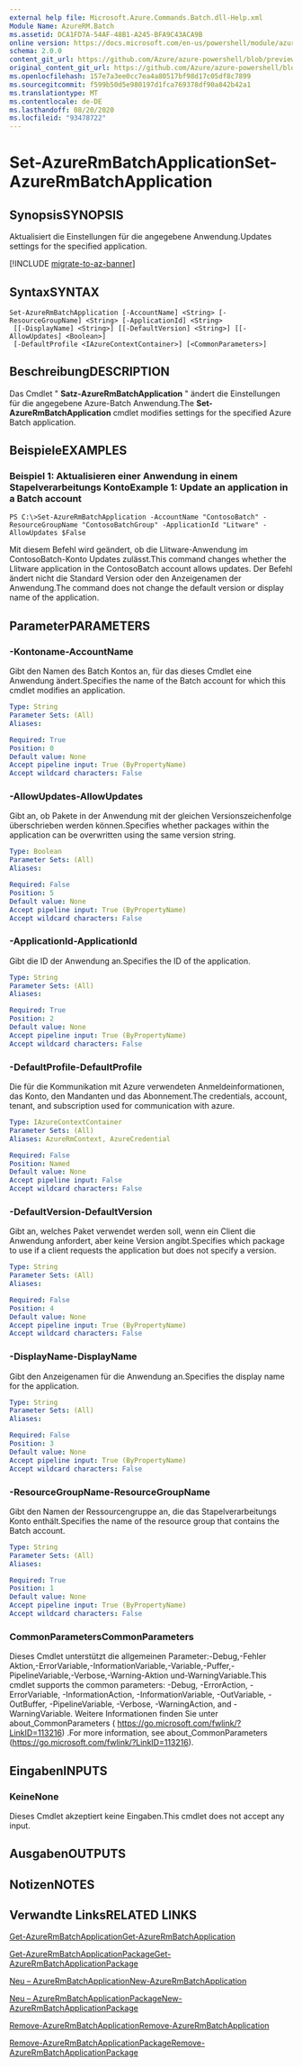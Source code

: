 ```yaml
---
external help file: Microsoft.Azure.Commands.Batch.dll-Help.xml
Module Name: AzureRM.Batch
ms.assetid: DCA1FD7A-54AF-48B1-A245-BFA9C43ACA9B
online version: https://docs.microsoft.com/en-us/powershell/module/azurerm.batch/set-azurermbatchapplication
schema: 2.0.0
content_git_url: https://github.com/Azure/azure-powershell/blob/preview/src/ResourceManager/AzureBatch/Commands.Batch/help/Set-AzureRmBatchApplication.md
original_content_git_url: https://github.com/Azure/azure-powershell/blob/preview/src/ResourceManager/AzureBatch/Commands.Batch/help/Set-AzureRmBatchApplication.md
ms.openlocfilehash: 157e7a3ee0cc7ea4a80517bf98d17c05df8c7899
ms.sourcegitcommit: f599b50d5e980197d1fca769378df90a842b42a1
ms.translationtype: MT
ms.contentlocale: de-DE
ms.lasthandoff: 08/20/2020
ms.locfileid: "93478722"
---
```

# <span data-ttu-id="ad25a-101">Set-AzureRmBatchApplication</span><span class="sxs-lookup"><span data-stu-id="ad25a-101">Set-AzureRmBatchApplication</span></span>

## <span data-ttu-id="ad25a-102">Synopsis</span><span class="sxs-lookup"><span data-stu-id="ad25a-102">SYNOPSIS</span></span>
<span data-ttu-id="ad25a-103">Aktualisiert die Einstellungen für die angegebene Anwendung.</span><span class="sxs-lookup"><span data-stu-id="ad25a-103">Updates settings for the specified application.</span></span>

[!INCLUDE [migrate-to-az-banner](../../includes/migrate-to-az-banner.md)]

## <span data-ttu-id="ad25a-104">Syntax</span><span class="sxs-lookup"><span data-stu-id="ad25a-104">SYNTAX</span></span>

```
Set-AzureRmBatchApplication [-AccountName] <String> [-ResourceGroupName] <String> [-ApplicationId] <String>
 [[-DisplayName] <String>] [[-DefaultVersion] <String>] [[-AllowUpdates] <Boolean>]
 [-DefaultProfile <IAzureContextContainer>] [<CommonParameters>]
```

## <span data-ttu-id="ad25a-105">Beschreibung</span><span class="sxs-lookup"><span data-stu-id="ad25a-105">DESCRIPTION</span></span>
<span data-ttu-id="ad25a-106">Das Cmdlet " **Satz-AzureRmBatchApplication** " ändert die Einstellungen für die angegebene Azure-Batch Anwendung.</span><span class="sxs-lookup"><span data-stu-id="ad25a-106">The **Set-AzureRmBatchApplication** cmdlet modifies settings for the specified Azure Batch application.</span></span>

## <span data-ttu-id="ad25a-107">Beispiele</span><span class="sxs-lookup"><span data-stu-id="ad25a-107">EXAMPLES</span></span>

### <span data-ttu-id="ad25a-108">Beispiel 1: Aktualisieren einer Anwendung in einem Stapelverarbeitungs Konto</span><span class="sxs-lookup"><span data-stu-id="ad25a-108">Example 1: Update an application in a Batch account</span></span>
```
PS C:\>Set-AzureRmBatchApplication -AccountName "ContosoBatch" -ResourceGroupName "ContosoBatchGroup" -ApplicationId "Litware" -AllowUpdates $False
```

<span data-ttu-id="ad25a-109">Mit diesem Befehl wird geändert, ob die Llitware-Anwendung im ContosoBatch-Konto Updates zulässt.</span><span class="sxs-lookup"><span data-stu-id="ad25a-109">This command changes whether the Llitware application in the ContosoBatch account allows updates.</span></span>
<span data-ttu-id="ad25a-110">Der Befehl ändert nicht die Standard Version oder den Anzeigenamen der Anwendung.</span><span class="sxs-lookup"><span data-stu-id="ad25a-110">The command does not change the default version or display name of the application.</span></span>

## <span data-ttu-id="ad25a-111">Parameter</span><span class="sxs-lookup"><span data-stu-id="ad25a-111">PARAMETERS</span></span>

### <span data-ttu-id="ad25a-112">-Kontoname</span><span class="sxs-lookup"><span data-stu-id="ad25a-112">-AccountName</span></span>
<span data-ttu-id="ad25a-113">Gibt den Namen des Batch Kontos an, für das dieses Cmdlet eine Anwendung ändert.</span><span class="sxs-lookup"><span data-stu-id="ad25a-113">Specifies the name of the Batch account for which this cmdlet modifies an application.</span></span>

```yaml
Type: String
Parameter Sets: (All)
Aliases: 

Required: True
Position: 0
Default value: None
Accept pipeline input: True (ByPropertyName)
Accept wildcard characters: False
```

### <span data-ttu-id="ad25a-114">-AllowUpdates</span><span class="sxs-lookup"><span data-stu-id="ad25a-114">-AllowUpdates</span></span>
<span data-ttu-id="ad25a-115">Gibt an, ob Pakete in der Anwendung mit der gleichen Versionszeichenfolge überschrieben werden können.</span><span class="sxs-lookup"><span data-stu-id="ad25a-115">Specifies whether packages within the application can be overwritten using the same version string.</span></span>

```yaml
Type: Boolean
Parameter Sets: (All)
Aliases: 

Required: False
Position: 5
Default value: None
Accept pipeline input: True (ByPropertyName)
Accept wildcard characters: False
```

### <span data-ttu-id="ad25a-116">-ApplicationId</span><span class="sxs-lookup"><span data-stu-id="ad25a-116">-ApplicationId</span></span>
<span data-ttu-id="ad25a-117">Gibt die ID der Anwendung an.</span><span class="sxs-lookup"><span data-stu-id="ad25a-117">Specifies the ID of the application.</span></span>

```yaml
Type: String
Parameter Sets: (All)
Aliases: 

Required: True
Position: 2
Default value: None
Accept pipeline input: True (ByPropertyName)
Accept wildcard characters: False
```

### <span data-ttu-id="ad25a-118">-DefaultProfile</span><span class="sxs-lookup"><span data-stu-id="ad25a-118">-DefaultProfile</span></span>
<span data-ttu-id="ad25a-119">Die für die Kommunikation mit Azure verwendeten Anmeldeinformationen, das Konto, den Mandanten und das Abonnement.</span><span class="sxs-lookup"><span data-stu-id="ad25a-119">The credentials, account, tenant, and subscription used for communication with azure.</span></span>

```yaml
Type: IAzureContextContainer
Parameter Sets: (All)
Aliases: AzureRmContext, AzureCredential

Required: False
Position: Named
Default value: None
Accept pipeline input: False
Accept wildcard characters: False
```

### <span data-ttu-id="ad25a-120">-DefaultVersion</span><span class="sxs-lookup"><span data-stu-id="ad25a-120">-DefaultVersion</span></span>
<span data-ttu-id="ad25a-121">Gibt an, welches Paket verwendet werden soll, wenn ein Client die Anwendung anfordert, aber keine Version angibt.</span><span class="sxs-lookup"><span data-stu-id="ad25a-121">Specifies which package to use if a client requests the application but does not specify a version.</span></span>

```yaml
Type: String
Parameter Sets: (All)
Aliases: 

Required: False
Position: 4
Default value: None
Accept pipeline input: True (ByPropertyName)
Accept wildcard characters: False
```

### <span data-ttu-id="ad25a-122">-DisplayName</span><span class="sxs-lookup"><span data-stu-id="ad25a-122">-DisplayName</span></span>
<span data-ttu-id="ad25a-123">Gibt den Anzeigenamen für die Anwendung an.</span><span class="sxs-lookup"><span data-stu-id="ad25a-123">Specifies the display name for the application.</span></span>

```yaml
Type: String
Parameter Sets: (All)
Aliases: 

Required: False
Position: 3
Default value: None
Accept pipeline input: True (ByPropertyName)
Accept wildcard characters: False
```

### <span data-ttu-id="ad25a-124">-ResourceGroupName</span><span class="sxs-lookup"><span data-stu-id="ad25a-124">-ResourceGroupName</span></span>
<span data-ttu-id="ad25a-125">Gibt den Namen der Ressourcengruppe an, die das Stapelverarbeitungs Konto enthält.</span><span class="sxs-lookup"><span data-stu-id="ad25a-125">Specifies the name of the resource group that contains the Batch account.</span></span>

```yaml
Type: String
Parameter Sets: (All)
Aliases: 

Required: True
Position: 1
Default value: None
Accept pipeline input: True (ByPropertyName)
Accept wildcard characters: False
```

### <span data-ttu-id="ad25a-126">CommonParameters</span><span class="sxs-lookup"><span data-stu-id="ad25a-126">CommonParameters</span></span>
<span data-ttu-id="ad25a-127">Dieses Cmdlet unterstützt die allgemeinen Parameter:-Debug,-Fehler Aktion,-ErrorVariable,-InformationVariable,-Variable,-Puffer,-PipelineVariable,-Verbose,-Warning-Aktion und-WarningVariable.</span><span class="sxs-lookup"><span data-stu-id="ad25a-127">This cmdlet supports the common parameters: -Debug, -ErrorAction, -ErrorVariable, -InformationAction, -InformationVariable, -OutVariable, -OutBuffer, -PipelineVariable, -Verbose, -WarningAction, and -WarningVariable.</span></span> <span data-ttu-id="ad25a-128">Weitere Informationen finden Sie unter about_CommonParameters ( https://go.microsoft.com/fwlink/?LinkID=113216) .</span><span class="sxs-lookup"><span data-stu-id="ad25a-128">For more information, see about_CommonParameters (https://go.microsoft.com/fwlink/?LinkID=113216).</span></span>

## <span data-ttu-id="ad25a-129">Eingaben</span><span class="sxs-lookup"><span data-stu-id="ad25a-129">INPUTS</span></span>

### <span data-ttu-id="ad25a-130">Keine</span><span class="sxs-lookup"><span data-stu-id="ad25a-130">None</span></span>
<span data-ttu-id="ad25a-131">Dieses Cmdlet akzeptiert keine Eingaben.</span><span class="sxs-lookup"><span data-stu-id="ad25a-131">This cmdlet does not accept any input.</span></span>

## <span data-ttu-id="ad25a-132">Ausgaben</span><span class="sxs-lookup"><span data-stu-id="ad25a-132">OUTPUTS</span></span>

## <span data-ttu-id="ad25a-133">Notizen</span><span class="sxs-lookup"><span data-stu-id="ad25a-133">NOTES</span></span>

## <span data-ttu-id="ad25a-134">Verwandte Links</span><span class="sxs-lookup"><span data-stu-id="ad25a-134">RELATED LINKS</span></span>

[<span data-ttu-id="ad25a-135">Get-AzureRmBatchApplication</span><span class="sxs-lookup"><span data-stu-id="ad25a-135">Get-AzureRmBatchApplication</span></span>](./Get-AzureRmBatchApplication.md)

[<span data-ttu-id="ad25a-136">Get-AzureRmBatchApplicationPackage</span><span class="sxs-lookup"><span data-stu-id="ad25a-136">Get-AzureRmBatchApplicationPackage</span></span>](./Get-AzureRmBatchApplicationPackage.md)

[<span data-ttu-id="ad25a-137">Neu – AzureRmBatchApplication</span><span class="sxs-lookup"><span data-stu-id="ad25a-137">New-AzureRmBatchApplication</span></span>](./New-AzureRmBatchApplication.md)

[<span data-ttu-id="ad25a-138">Neu – AzureRmBatchApplicationPackage</span><span class="sxs-lookup"><span data-stu-id="ad25a-138">New-AzureRmBatchApplicationPackage</span></span>](./New-AzureRmBatchApplicationPackage.md)

[<span data-ttu-id="ad25a-139">Remove-AzureRmBatchApplication</span><span class="sxs-lookup"><span data-stu-id="ad25a-139">Remove-AzureRmBatchApplication</span></span>](./Remove-AzureRmBatchApplication.md)

[<span data-ttu-id="ad25a-140">Remove-AzureRmBatchApplicationPackage</span><span class="sxs-lookup"><span data-stu-id="ad25a-140">Remove-AzureRmBatchApplicationPackage</span></span>](./Remove-AzureRmBatchApplicationPackage.md)


